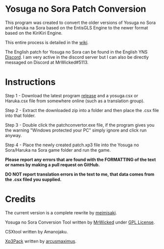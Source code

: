 # Yosuga no Sora Patch Conversion
This program was created to convert the older versions of Yosuga no Sora and Haruka na Sora based on the EntisGLS Engine to the newer format based on the KiriKiri Engine.

This entire process is detailed in the [wiki](https://github.com/TheRealMrWicked/Yosuga-no-Sora-Patch-Conversion/wiki/Yosuga-no-Sora-Patch-Conversion).

The English patch for Yosuga no Sora can be found in the English YNS [Discord](https://discord.com/invite/zTnGA5p). I am very active in the discord server but I can also be directly messaged on Discord at MrWicked#5113.



# Instructions
Step 1 - Download the latest program [release](https://github.com/TheRealMrWicked/Yosuga-no-Sora-Patch-Conversion/releases) and a yosuga.csx or Haruka.csx file from somewhere online (such as a translation group).
 
Step 2 - Extract the downloaded zip into a folder and then place the .csx file into that folder.

Step 3 - Double click the patchconvertor.exe file, if the program gives you the warning "Windows protected your PC" simply ignore and click run anyway.

Step 4 - Place the newly created patch.xp3 file into the Yosuga no Sora/Haruka na Sora game folder and run the game.

**Please report any errors that are found with the FORMATTING of the text or names by making a pull request on GitHub.**

**DO NOT report translation errors in the text to me, that data comes from the .csx filed you supplied.**

# Credits
The current version is a complete rewrite by [meimisaki](https://github.com/meimisaki).

Yosuga no Sora Conversion Tool written by [MrWicked](https://github.com/TheRealMrWicked) under [GPL License](https://github.com/TheRealMrWicked/Yosuga-no-Sora-Patch-Conversion/blob/main/LICENSE).

CSXtool written by Amanojaku.

[Xp3Pack](https://github.com/arcusmaximus/KirikiriTools) written by [arcusmaximus](https://github.com/arcusmaximus).